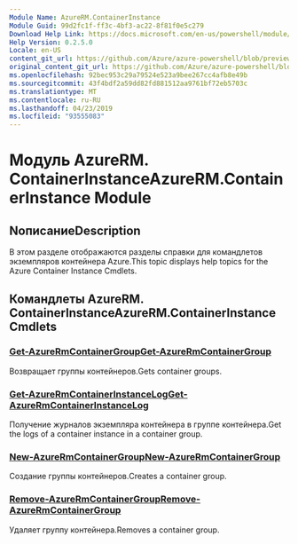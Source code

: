 ```yaml
---
Module Name: AzureRM.ContainerInstance
Module Guid: 99d2fc1f-ff3c-4bf3-ac22-8f81f0e5c279
Download Help Link: https://docs.microsoft.com/en-us/powershell/module/azurerm.containerinstance
Help Version: 0.2.5.0
Locale: en-US
content_git_url: https://github.com/Azure/azure-powershell/blob/preview/src/ResourceManager/ContainerInstance/Commands.ContainerInstance/help/AzureRM.ContainerInstance.md
original_content_git_url: https://github.com/Azure/azure-powershell/blob/preview/src/ResourceManager/ContainerInstance/Commands.ContainerInstance/help/AzureRM.ContainerInstance.md
ms.openlocfilehash: 92bec953c29a79524e523a9bee267cc4afb8e49b
ms.sourcegitcommit: 43f4bdf2a59dd82fd881512aa9761bf72eb5703c
ms.translationtype: MT
ms.contentlocale: ru-RU
ms.lasthandoff: 04/23/2019
ms.locfileid: "93555083"
---
```

# <span data-ttu-id="1279b-101">Модуль AzureRM. ContainerInstance</span><span class="sxs-lookup"><span data-stu-id="1279b-101">AzureRM.ContainerInstance Module</span></span>
## <span data-ttu-id="1279b-102">Nописание</span><span class="sxs-lookup"><span data-stu-id="1279b-102">Description</span></span>
<span data-ttu-id="1279b-103">В этом разделе отображаются разделы справки для командлетов экземпляров контейнера Azure.</span><span class="sxs-lookup"><span data-stu-id="1279b-103">This topic displays help topics for the Azure Container Instance Cmdlets.</span></span>

## <span data-ttu-id="1279b-104">Командлеты AzureRM. ContainerInstance</span><span class="sxs-lookup"><span data-stu-id="1279b-104">AzureRM.ContainerInstance Cmdlets</span></span>
### [<span data-ttu-id="1279b-105">Get-AzureRmContainerGroup</span><span class="sxs-lookup"><span data-stu-id="1279b-105">Get-AzureRmContainerGroup</span></span>](Get-AzureRmContainerGroup.md)
<span data-ttu-id="1279b-106">Возвращает группы контейнеров.</span><span class="sxs-lookup"><span data-stu-id="1279b-106">Gets container groups.</span></span>

### [<span data-ttu-id="1279b-107">Get-AzureRmContainerInstanceLog</span><span class="sxs-lookup"><span data-stu-id="1279b-107">Get-AzureRmContainerInstanceLog</span></span>](Get-AzureRmContainerInstanceLog.md)
<span data-ttu-id="1279b-108">Получение журналов экземпляра контейнера в группе контейнера.</span><span class="sxs-lookup"><span data-stu-id="1279b-108">Get the logs of a container instance in a container group.</span></span>

### [<span data-ttu-id="1279b-109">New-AzureRmContainerGroup</span><span class="sxs-lookup"><span data-stu-id="1279b-109">New-AzureRmContainerGroup</span></span>](New-AzureRmContainerGroup.md)
<span data-ttu-id="1279b-110">Создание группы контейнеров.</span><span class="sxs-lookup"><span data-stu-id="1279b-110">Creates a container group.</span></span>

### [<span data-ttu-id="1279b-111">Remove-AzureRmContainerGroup</span><span class="sxs-lookup"><span data-stu-id="1279b-111">Remove-AzureRmContainerGroup</span></span>](Remove-AzureRmContainerGroup.md)
<span data-ttu-id="1279b-112">Удаляет группу контейнера.</span><span class="sxs-lookup"><span data-stu-id="1279b-112">Removes a container group.</span></span>

